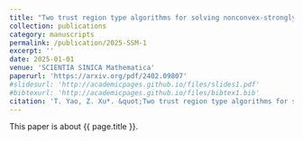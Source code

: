 ```yaml
---
title: "Two trust region type algorithms for solving nonconvex-strongly concave minimax problems (in Chinese)"
collection: publications
category: manuscripts
permalink: /publication/2025-SSM-1
excerpt: ''
date: 2025-01-01
venue: 'SCIENTIA SINICA Mathematica'
paperurl: 'https://arxiv.org/pdf/2402.09807'
#slidesurl: 'http://academicpages.github.io/files/slides1.pdf'
#bibtexurl: 'http://academicpages.github.io/files/bibtex1.bib'
citation: 'T. Yao, Z. Xu*. &quot;Two trust region type algorithms for solving nonconvex-strongly concave minimax problems (in Chinese).&quot; <i>Computational Optimization and Applications</i>. 55: 1-18, doi: 10.1360/SCM-2024-0063, 2025.'
---
```

This paper is about {{ page.title }}.
